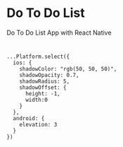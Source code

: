 # Do To Do List
Do To Do List App with React Native

#

```
...Platform.select({
  ios: {
    shadowColor: "rgb(50, 50, 50)",
    shadowOpacity: 0.7,
    shadowRadius: 5,
    shadowOffset: {
      height: -1,
      width:0
    }
  },
  android: {
    elevation: 3
  }
})
```